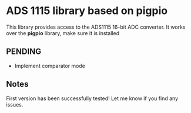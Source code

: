 # ADS 1115 library based on pigpio

This library provides access to the ADS1115 16-bit ADC converter. It works over the **pigpio** library, make sure it is installed

## PENDING
- Implement comparator mode

## Notes
First version has been successfully tested! Let me know if you find any issues.